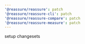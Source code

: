 ```yaml
---
'@reassure/reassure': patch
'@reassure/reassure-cli': patch
'@reassure/reassure-compare': patch
'@reassure/reassure-measure': patch
---
```


setup changesets
